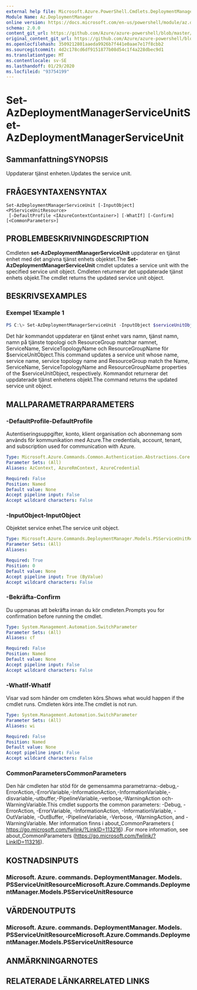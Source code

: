 ```yaml
---
external help file: Microsoft.Azure.PowerShell.Cmdlets.DeploymentManager.dll-Help.xml
Module Name: Az.DeploymentManager
online version: https://docs.microsoft.com/en-us/powershell/module/az.deploymentmanager/set-azdeploymentmanagerserviceunit
schema: 2.0.0
content_git_url: https://github.com/Azure/azure-powershell/blob/master/src/DeploymentManager/DeploymentManager/help/Set-AzDeploymentManagerServiceUnit.md
original_content_git_url: https://github.com/Azure/azure-powershell/blob/master/src/DeploymentManager/DeploymentManager/help/Set-AzDeploymentManagerServiceUnit.md
ms.openlocfilehash: 3509212801aaeda9926b7f441e0aae7e17f8cbb2
ms.sourcegitcommit: 4d2c178cd6df9151877b08d54c1f4a228dbec9d1
ms.translationtype: MT
ms.contentlocale: sv-SE
ms.lasthandoff: 01/29/2020
ms.locfileid: "93754199"
---
```

# <span data-ttu-id="6c356-101">Set-AzDeploymentManagerServiceUnit</span><span class="sxs-lookup"><span data-stu-id="6c356-101">Set-AzDeploymentManagerServiceUnit</span></span>

## <span data-ttu-id="6c356-102">Sammanfattning</span><span class="sxs-lookup"><span data-stu-id="6c356-102">SYNOPSIS</span></span>
<span data-ttu-id="6c356-103">Uppdaterar tjänst enheten.</span><span class="sxs-lookup"><span data-stu-id="6c356-103">Updates the service unit.</span></span>

## <span data-ttu-id="6c356-104">FRÅGESYNTAXEN</span><span class="sxs-lookup"><span data-stu-id="6c356-104">SYNTAX</span></span>

```
Set-AzDeploymentManagerServiceUnit [-InputObject] <PSServiceUnitResource>
 [-DefaultProfile <IAzureContextContainer>] [-WhatIf] [-Confirm] [<CommonParameters>]
```

## <span data-ttu-id="6c356-105">PROBLEMBESKRIVNING</span><span class="sxs-lookup"><span data-stu-id="6c356-105">DESCRIPTION</span></span>
<span data-ttu-id="6c356-106">Cmdleten **set-AzDeploymentManagerServiceUnit** uppdaterar en tjänst enhet med det angivna tjänst enhets objektet.</span><span class="sxs-lookup"><span data-stu-id="6c356-106">The **Set-AzDeploymentManagerServiceUnit** cmdlet updates a service unit with the specified service unit object.</span></span>
<span data-ttu-id="6c356-107">Cmdleten returnerar det uppdaterade tjänst enhets objekt.</span><span class="sxs-lookup"><span data-stu-id="6c356-107">The cmdlet returns the updated service unit object.</span></span>

## <span data-ttu-id="6c356-108">BESKRIVS</span><span class="sxs-lookup"><span data-stu-id="6c356-108">EXAMPLES</span></span>

### <span data-ttu-id="6c356-109">Exempel 1</span><span class="sxs-lookup"><span data-stu-id="6c356-109">Example 1</span></span>
```powershell
PS C:\> Set-AzDeploymentManagerServiceUnit -InputObject $serviceUnitObject
```

<span data-ttu-id="6c356-110">Det här kommandot uppdaterar en tjänst enhet vars namn, tjänst namn, namn på tjänste topologi och ResourceGroup matchar namnet, ServiceName, ServiceTopologyName och ResourceGroupName för $serviceUnitObject.</span><span class="sxs-lookup"><span data-stu-id="6c356-110">This command updates a service unit whose name, service name, service topology name and ResourceGroup match the Name, ServiceName, ServiceTopologyName and ResourceGroupName properties of the $serviceUnitObject, respectively.</span></span>
<span data-ttu-id="6c356-111">Kommandot returnerar det uppdaterade tjänst enhetens objekt.</span><span class="sxs-lookup"><span data-stu-id="6c356-111">The command returns the updated service unit object.</span></span>

## <span data-ttu-id="6c356-112">MALLPARAMETRAR</span><span class="sxs-lookup"><span data-stu-id="6c356-112">PARAMETERS</span></span>

### <span data-ttu-id="6c356-113">-DefaultProfile</span><span class="sxs-lookup"><span data-stu-id="6c356-113">-DefaultProfile</span></span>
<span data-ttu-id="6c356-114">Autentiseringsuppgifter, konto, klient organisation och abonnemang som används för kommunikation med Azure.</span><span class="sxs-lookup"><span data-stu-id="6c356-114">The credentials, account, tenant, and subscription used for communication with Azure.</span></span>

```yaml
Type: Microsoft.Azure.Commands.Common.Authentication.Abstractions.Core.IAzureContextContainer
Parameter Sets: (All)
Aliases: AzContext, AzureRmContext, AzureCredential

Required: False
Position: Named
Default value: None
Accept pipeline input: False
Accept wildcard characters: False
```

### <span data-ttu-id="6c356-115">-InputObject</span><span class="sxs-lookup"><span data-stu-id="6c356-115">-InputObject</span></span>
<span data-ttu-id="6c356-116">Objektet service enhet.</span><span class="sxs-lookup"><span data-stu-id="6c356-116">The service unit object.</span></span>

```yaml
Type: Microsoft.Azure.Commands.DeploymentManager.Models.PSServiceUnitResource
Parameter Sets: (All)
Aliases:

Required: True
Position: 0
Default value: None
Accept pipeline input: True (ByValue)
Accept wildcard characters: False
```

### <span data-ttu-id="6c356-117">-Bekräfta</span><span class="sxs-lookup"><span data-stu-id="6c356-117">-Confirm</span></span>
<span data-ttu-id="6c356-118">Du uppmanas att bekräfta innan du kör cmdleten.</span><span class="sxs-lookup"><span data-stu-id="6c356-118">Prompts you for confirmation before running the cmdlet.</span></span>

```yaml
Type: System.Management.Automation.SwitchParameter
Parameter Sets: (All)
Aliases: cf

Required: False
Position: Named
Default value: None
Accept pipeline input: False
Accept wildcard characters: False
```

### <span data-ttu-id="6c356-119">-WhatIf</span><span class="sxs-lookup"><span data-stu-id="6c356-119">-WhatIf</span></span>
<span data-ttu-id="6c356-120">Visar vad som händer om cmdleten körs.</span><span class="sxs-lookup"><span data-stu-id="6c356-120">Shows what would happen if the cmdlet runs.</span></span>
<span data-ttu-id="6c356-121">Cmdleten körs inte.</span><span class="sxs-lookup"><span data-stu-id="6c356-121">The cmdlet is not run.</span></span>

```yaml
Type: System.Management.Automation.SwitchParameter
Parameter Sets: (All)
Aliases: wi

Required: False
Position: Named
Default value: None
Accept pipeline input: False
Accept wildcard characters: False
```

### <span data-ttu-id="6c356-122">CommonParameters</span><span class="sxs-lookup"><span data-stu-id="6c356-122">CommonParameters</span></span>
<span data-ttu-id="6c356-123">Den här cmdleten har stöd för de gemensamma parametrarna:-debug,-ErrorAction,-ErrorVariable,-InformationAction,-InformationVariable,-disvariable,-utbuffer,-PipelineVariable,-verbose,-WarningAction och-WarningVariable.</span><span class="sxs-lookup"><span data-stu-id="6c356-123">This cmdlet supports the common parameters: -Debug, -ErrorAction, -ErrorVariable, -InformationAction, -InformationVariable, -OutVariable, -OutBuffer, -PipelineVariable, -Verbose, -WarningAction, and -WarningVariable.</span></span> <span data-ttu-id="6c356-124">Mer information finns i about_CommonParameters ( https://go.microsoft.com/fwlink/?LinkID=113216) .</span><span class="sxs-lookup"><span data-stu-id="6c356-124">For more information, see about_CommonParameters (https://go.microsoft.com/fwlink/?LinkID=113216).</span></span>

## <span data-ttu-id="6c356-125">KOSTNADS</span><span class="sxs-lookup"><span data-stu-id="6c356-125">INPUTS</span></span>

### <span data-ttu-id="6c356-126">Microsoft. Azure. commands. DeploymentManager. Models. PSServiceUnitResource</span><span class="sxs-lookup"><span data-stu-id="6c356-126">Microsoft.Azure.Commands.DeploymentManager.Models.PSServiceUnitResource</span></span>

## <span data-ttu-id="6c356-127">VÄRDEN</span><span class="sxs-lookup"><span data-stu-id="6c356-127">OUTPUTS</span></span>

### <span data-ttu-id="6c356-128">Microsoft. Azure. commands. DeploymentManager. Models. PSServiceUnitResource</span><span class="sxs-lookup"><span data-stu-id="6c356-128">Microsoft.Azure.Commands.DeploymentManager.Models.PSServiceUnitResource</span></span>

## <span data-ttu-id="6c356-129">ANMÄRKNINGAR</span><span class="sxs-lookup"><span data-stu-id="6c356-129">NOTES</span></span>

## <span data-ttu-id="6c356-130">RELATERADE LÄNKAR</span><span class="sxs-lookup"><span data-stu-id="6c356-130">RELATED LINKS</span></span>

